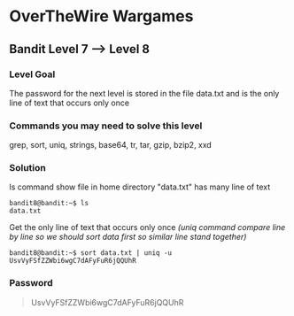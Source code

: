 # OverTheWire Wargames

## Bandit Level 7 --> Level 8
### Level Goal

The password for the next level is stored in the file data.txt and is the only line of text that occurs only once

### Commands you may need to solve this level
grep, sort, uniq, strings, base64, tr, tar, gzip, bzip2, xxd

### Solution
ls command show file in home directory "data.txt" has many line of text 
```console
bandit8@bandit:~$ ls
data.txt
```

Get the only line of text that occurs only once
*(uniq command compare line by line so we should sort data first so similar line stand together)*
```console
bandit8@bandit:~$ sort data.txt | uniq -u
UsvVyFSfZZWbi6wgC7dAFyFuR6jQQUhR
```


### Password
> UsvVyFSfZZWbi6wgC7dAFyFuR6jQQUhR
